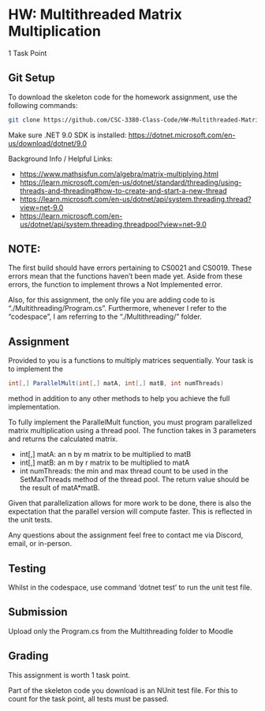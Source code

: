 # HW: Multithreaded Matrix Multiplication

1 Task Point

## Git Setup

To download the skeleton code for the homework assignment, use the following commands:

```bash
git clone https://github.com/CSC-3380-Class-Code/HW-Multithreaded-Matrix-Multiplication
```

Make sure .NET 9.0 SDK is installed: https://dotnet.microsoft.com/en-us/download/dotnet/9.0

Background Info / Helpful Links:
-	https://www.mathsisfun.com/algebra/matrix-multiplying.html
-	https://learn.microsoft.com/en-us/dotnet/standard/threading/using-threads-and-threading#how-to-create-and-start-a-new-thread
-	https://learn.microsoft.com/en-us/dotnet/api/system.threading.thread?view=net-9.0
-	https://learn.microsoft.com/en-us/dotnet/api/system.threading.threadpool?view=net-9.0

## NOTE:
The first build should have errors pertaining to CS0021 and CS0019. These errors mean that the functions haven’t been made yet. Aside from these errors, the function to implement throws a Not Implemented error.

Also, for this assignment, the only file you are adding code to is “./Multithreading/Program.cs”. Furthermore, whenever I refer to the “codespace”, I am referring to the “./Multithreading/” folder.

## Assignment

Provided to you is a functions to multiply matrices sequentially. Your task is to implement the

```cs
int[,] ParallelMult(int[,] matA, int[,] matB, int numThreads)
```

method in addition to any other methods to help you achieve the full implementation.

To fully implement the ParallelMult function, you must program parallelized matrix multiplication using a thread pool. The function takes in 3 parameters and returns the calculated matrix.

- int[,] matA: an n by m matrix to be multiplied to matB
- int[,] matB: an m by r matrix to be multiplied to matA
- int numThreads: the min and max thread count to be used in the SetMaxThreads method of the thread pool.
The return value should be the result of matA*matB.

Given that parallelization allows for more work to be done, there is also the expectation that the parallel version will compute faster. This is reflected in the unit tests.

Any questions about the assignment feel free to contact me via Discord, email, or in-person.

## Testing

Whilst in the codespace, use command ‘dotnet test’ to run the unit test file.

## Submission

Upload only the Program.cs from the Multithreading folder to Moodle

## Grading

This assignment is worth 1 task point.

Part of the skeleton code you download is an NUnit test file. For this to count for the task point, all tests must be passed.
